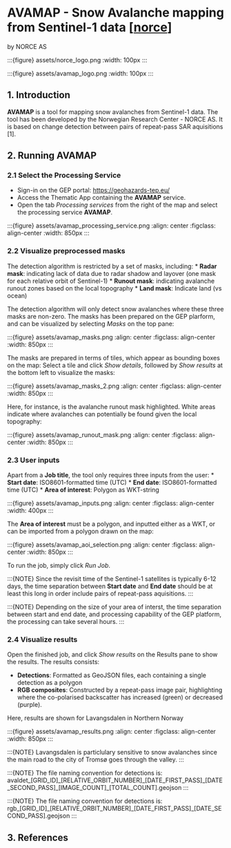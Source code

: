 # AVAMAP - Snow Avalanche mapping from Sentinel-1 data \[[norce](https://eo4society.esa.int/2022/04/01/free-avalanche-mapping-tool-on-gep/)\]

by NORCE AS

:::{figure} assets/norce_logo.png
:width: 100px
:::

:::{figure} assets/avamap_logo.png
:width: 100px
:::

## 1. Introduction

**AVAMAP** is a tool for mapping snow avalanches from Sentinel-1 data. The tool has been developed by the Norwegian Research Center - NORCE AS. It is based on change detection between pairs of repeat-pass SAR aquisitions \[1\].

## 2. Running AVAMAP

### 2.1 Select the Processing Service

- Sign-in on the GEP portal: <https://geohazards-tep.eu/>
- Access the Thematic App containing the **AVAMAP** service.
- Open the tab *Processing services* from the right of the map and select the processing service **AVAMAP**.

:::{figure} assets/avamap_processing_service.png
:align: center
:figclass: align-center
:width: 850px
:::

### 2.2 Visualize preprocessed masks

The detection algorithm is restricted by a set of masks, including:
\* **Radar mask**: indicating lack of data due to radar shadow and layover (one mask for each relative orbit of Sentinel-1)
\* **Runout mask**: indicating avalanche runout zones based on the local topography
\* **Land mask**: Indicate land (vs ocean)

The detection algorithm will only detect snow avalanches where these three masks are non-zero. The masks has been prepared on the GEP plarform, and can be visualized by selecting *Masks* on the top pane:

:::{figure} assets/avamap_masks.png
:align: center
:figclass: align-center
:width: 850px
:::

The masks are prepared in terms of tiles, which appear as bounding boxes on the map: Select a tile and click *Show details*, followed by *Show results* at the bottom left to visualize the masks:

:::{figure} assets/avamap_masks_2.png
:align: center
:figclass: align-center
:width: 850px
:::

Here, for instance, is the avalanche runout mask highlighted. White areas indicate where avalanches can potentially be found given the local topography:

:::{figure} assets/avamap_runout_mask.png
:align: center
:figclass: align-center
:width: 850px
:::

### 2.3 User inputs

Apart from a **Job title**, the tool only requires three inputs from the user:
\* **Start date**: ISO8601-formatted time (UTC)
\* **End date**: ISO8601-formatted time (UTC)
\* **Area of interest**: Polygon as WKT-string

:::{figure} assets/avamap_inputs.png
:align: center
:figclass: align-center
:width: 400px
:::

The **Area of interest** must be a polygon, and inputted either as a WKT, or can be imported from a polygon drawn on the map:

:::{figure} assets/avamap_aoi_selection.png
:align: center
:figclass: align-center
:width: 850px
:::

To run the job, simply click *Run Job*.

:::{NOTE}
Since the revisit time of the Sentinel-1 satellites is typically 6-12 days, the time separation between **Start date** and **End date** should be at least this long in order include pairs of repeat-pass aquisitions.
:::

:::{NOTE}
Depending on the size of your area of interst, the time separation between start and end date, and processing capability of the GEP platform, the processing can take several hours.
:::

### 2.4 Visualize results

Open the finished job, and click *Show results* on the Results pane to show the results. The results consists:

- **Detections**: Formatted as GeoJSON files, each containing a single detection as a polygon
- **RGB composites**: Constructed by a repeat-pass image pair, highlighting where the co-polarised backscatter has increased (green) or decreased (purple).

Here, results are shown for Lavangsdalen in Northern Norway

:::{figure} assets/avamap_results.png
:align: center
:figclass: align-center
:width: 850px
:::

:::{NOTE}
Lavangsdalen is particlulary sensitive to snow avalanches since the main road to the city of Tromsø goes through the valley.
:::

:::{NOTE}
The file naming convention for detections is: avaldet\_\[GRID_ID\]\_\[RELATIVE_ORBIT_NUMBER\]\_\[DATE_FIRST_PASS\]\_\[DATE_SECOND_PASS\]\_\[IMAGE_COUNT\]\_\[TOTAL_COUNT\].geojson
:::

:::{NOTE}
The file naming convention for detections is: rgb\_\[GRID_ID\]\_\[RELATIVE_ORBIT_NUMBER\]\_\[DATE_FIRST_PASS\]\_\[DATE_SECOND_PASS\].geojson
:::

## 3. References

[^id1]: Eckerstorfer M, Vickers H, Malnes E, Grahn J. Near-Real Time Automatic Snow Avalanche Activity Monitoring System Using Sentinel-1 SAR Data in Norway. Remote Sensing. 2019; 11(23):2863. <https://doi.org/10.3390/rs11232863>
